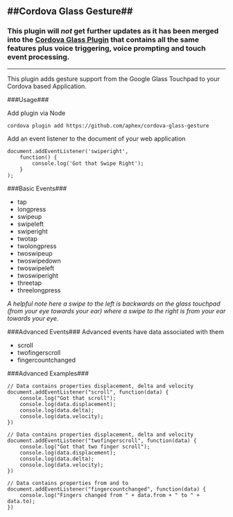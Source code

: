 ##Cordova Glass Gesture##
---

### **This plugin will *not* get further updates as it has been merged into the [Cordova Glass Plugin](https://github.com/aphex/cordova-glass) that contains all the same features plus voice triggering, voice prompting and touch event processing.** ###

---

This plugin adds gesture support from the Google Glass Touchpad to your Cordova based Application.


###Usage###

Add plugin via Node

`cordova plugin add https://github.com/aphex/cordova-glass-gesture`

Add an event listener to the document of your web application

```
document.addEventListener('swiperight', 
	function() {
		console.log('Got that Swipe Right');
	}
);
```

###Basic Events###
- tap
- longpress
- swipeup
- swipeleft 
- swiperight
- twotap
- twolongpress
- twoswipeup
- twoswipedown
- twoswipeleft
- twoswiperight
- threetap
- threelongpress


*A helpful note here a swipe to the left is backwards on the glass touchpad (from your eye towards your ear) where a swipe to the right is from your ear towards your eye.*

###Advanced Events###
Advanced events have data associated with them

- scroll
- twofingerscroll
- fingercountchanged


###Advanced Examples###

```
// Data contains properties displacement, delta and velocity
document.addEventListener("scroll", function(data) {
	console.log("Got that scroll");
	console.log(data.displacement);
	console.log(data.delta);
	console.log(data.velocity);
})
```

```
// Data contains properties displacement, delta and velocity
document.addEventListener("twofingerscroll", function(data) {
	console.log("Got that two finger scroll");
	console.log(data.displacement);
	console.log(data.delta);
	console.log(data.velocity);
})
```

```
// Data contains properties from and to
document.addEventListener("fingercountchanged", function(data) {
	console.log("Fingers changed from " + data.from + " to " + data.to);
})
```